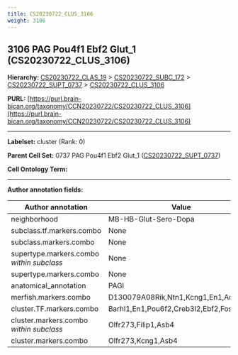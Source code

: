 ```yaml
---
title: CS20230722_CLUS_3106
weight: 3106
---
```

## 3106 PAG Pou4f1 Ebf2 Glut_1 (CS20230722_CLUS_3106)
<b>Hierarchy: </b>
[CS20230722_CLAS_19](../CS20230722_CLAS_19) >
[CS20230722_SUBC_172](../CS20230722_SUBC_172) >
[CS20230722_SUPT_0737](../CS20230722_SUPT_0737) >
[CS20230722_CLUS_3106](../CS20230722_CLUS_3106)

**PURL:** [https://purl.brain-bican.org/taxonomy/CCN20230722/CS20230722_CLUS_3106](https://purl.brain-bican.org/taxonomy/CCN20230722/CS20230722_CLUS_3106)

---


**Labelset:** cluster (Rank: 0)

**Parent Cell Set:** 0737 PAG Pou4f1 Ebf2 Glut_1 ([CS20230722_SUPT_0737](../CS20230722_SUPT_0737))



**Cell Ontology Term:** 

[MARKER GENES.]: #


---

[TRANSFERRED ANNOTATIONS.]: #


[AUTHOR ANNOTATION FIELDS.]: #


**Author annotation fields:**

| Author annotation | Value |
|-------------------|-------|
|neighborhood|MB-HB-Glut-Sero-Dopa|
|subclass.tf.markers.combo|None|
|subclass.markers.combo|None|
|supertype.markers.combo _within subclass_|None|
|supertype.markers.combo|None|
|anatomical_annotation|PAGl|
|merfish.markers.combo|D130079A08Rik,Ntn1,Kcng1,En1,Adamts2|
|cluster.TF.markers.combo|Barhl1,En1,Pou6f2,Creb3l2,Ebf2,Fos|
|cluster.markers.combo _within subclass_|Olfr273,Filip1,Asb4|
|cluster.markers.combo|Olfr273,Kcng1,Asb4|
